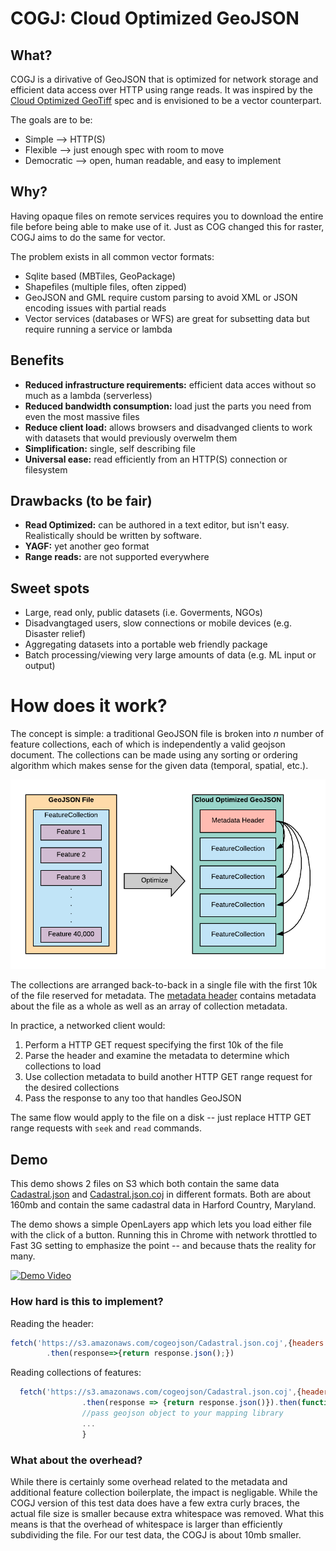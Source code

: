 # COGJ: Cloud Optimized GeoJSON

## What?
COGJ is a dirivative of GeoJSON that is optimized for network storage and efficient data access over HTTP using range reads. It was inspired by the [Cloud Optimized GeoTiff](https://www.cogeo.org/) spec and is envisioned to be a vector  counterpart.

The goals are to be: 
- Simple -->  HTTP(S) 
- Flexible --> just enough spec with room to move
- Democratic --> open, human readable, and easy to implement

## Why?

 Having opaque files on remote services requires you to download the entire file before being able to make use of it. Just as COG changed this for raster, COGJ aims to do the same for vector.

The problem exists in all common vector formats:
- Sqlite based (MBTiles, GeoPackage)
- Shapefiles (multiple files, often zipped)
- GeoJSON and GML require custom parsing to avoid XML or JSON encoding issues with partial reads
- Vector services (databases or WFS) are great for subsetting data but require running a service or lambda 

## Benefits 
- **Reduced infrastructure requirements:** efficient data acces without so much as a lambda (serverless)
- **Reduced bandwidth consumption:** load just the parts you need from even the most massive files 
- **Reduce client load:** allows browsers and disadvanged clients to work with datasets that would previously overwelm them
- **Simplification:** single, self describing file
- **Universal ease:** read efficiently from an HTTP(S) connection or filesystem 

## Drawbacks (to be fair)
- **Read Optimized:** can be authored in a text editor, but isn't easy. Realistically should be written by software.
- **YAGF:** yet another geo format
- **Range reads:** are not supported everywhere 

## Sweet spots
- Large, read only, public datasets (i.e. Goverments, NGOs) 
- Disadvangtaged users, slow connections or mobile devices (e.g. Disaster relief)
- Aggregating datasets into a portable web friendly package
- Batch processing/viewing very large amounts of data (e.g. ML input or output)

# How does it work?

The concept is simple: a traditional GeoJSON file is broken into *n* number of feature collections, each of which is independently a valid geojson document. The collections can be made using any sorting or ordering algorithm which makes sense for the given data (temporal, spatial, etc.).

![COGJ vs GeoJSON](/img/geojson_optimize.png)

The collections are arranged back-to-back in a single file with the first 10k of the file reserved for metadata.  The [metadata header](./spec/readme.md) contains metadata about the file as a whole as well as an array of collection metadata.

In practice, a networked client would:

1. Perform a HTTP GET request specifying the first 10k of the file
2. Parse the header and examine the metadata to determine which collections to load 
3. Use collection metadata to build another HTTP GET range request for the desired collections 
4. Pass the response to any too that handles GeoJSON 

The same flow would apply to the file on a disk -- just replace HTTP GET range requests with `seek` and `read` commands. 


## Demo 

This demo shows 2 files on S3 which both contain the same data [Cadastral.json](https://s3.amazonaws.com/cogeojson/Cadastral.json) and [Cadastral.json.coj](https://s3.amazonaws.com/cogeojson/Cadastral.json.coj) in different formats. Both are about 160mb and contain the same cadastral data in Harford Country, Maryland.

The demo shows a simple OpenLayers app which lets you load either file with the click of a button. Running this in Chrome with network throttled to Fast 3G setting to emphasize the point -- and because thats the reality for many.  

[![Demo Video](/img/coj.png)](https://www.youtube.com/watch?v=YMM2sGZHgoA)

### How hard is this to implement? 

Reading the header: 
```javascript
fetch('https://s3.amazonaws.com/cogeojson/Cadastral.json.coj',{headers: {"Range":"bytes=0-9999"}})
        .then(response=>{return response.json();})
```
Reading collections of features: 
```javascript 
  fetch('https://s3.amazonaws.com/cogeojson/Cadastral.json.coj',{headers: {"Range":"bytes="+start+"-"+end}})
                .then(response => {return response.json()}).then(function(json){ 
                //pass geojson object to your mapping library
                ...
                }
```

### What about the overhead?

While there is certainly some overhead related to the metadata and additional feature collection boilerplate, the impact is negligable. While the COGJ version of this test data does have a few extra curly braces, the actual file size is smaller because extra whitespace was removed. What this means is that the overhead of whitespace is larger than efficiently subdividing the file. For our test data, the COGJ is about 10mb smaller.


